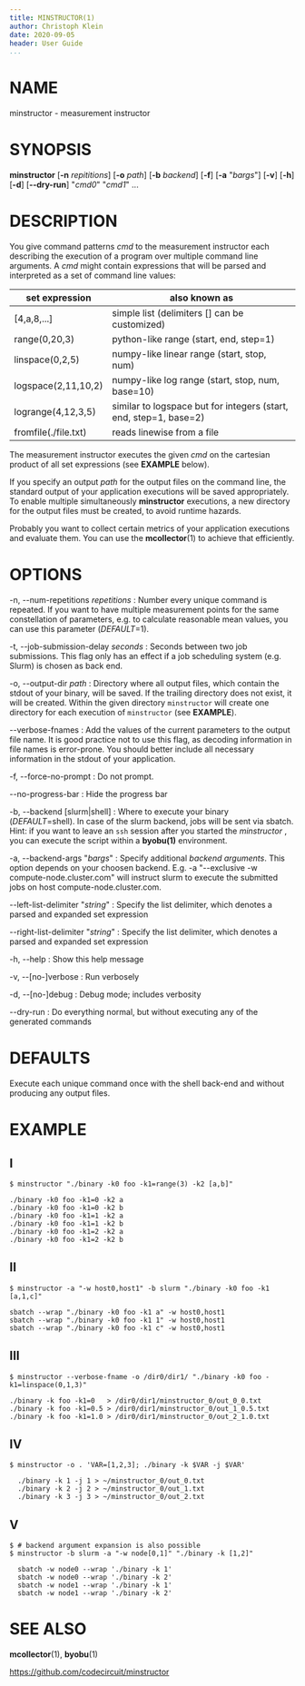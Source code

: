 ```yaml
---
title: MINSTRUCTOR(1)
author: Christoph Klein
date: 2020-09-05
header: User Guide
...
```


# NAME

minstructor - measurement instructor

# SYNOPSIS

**minstructor** [**-n** *repititions*] [**-o** *path*] [**-b** *backend*] [**-f**] [**-a** "*bargs*"] [**-v**] [**-h**] [**-d**] [**--dry-run**] "*cmd0*" "*cmd1*" ...

# DESCRIPTION

You give command patterns *cmd* to the measurement instructor each describing
the execution of a program over multiple command line arguments. A *cmd* might
contain expressions that will be parsed and interpreted as a set of command
line values:

set expression       | also known as
---------------------|--------------------------------------------
[4,a,8,...]          | simple list (delimiters [] can be customized)
range(0,20,3)        | python-like range (start, end, step=1)
linspace(0,2,5)      | numpy-like linear range (start, stop, num)
logspace(2,11,10,2)  | numpy-like log range (start, stop, num, base=10)
logrange(4,12,3,5)   | similar to logspace but for integers (start, end, step=1, base=2)
fromfile(./file.txt) | reads linewise from a file

The measurement instructor executes the given *cmd* on the cartesian
product of all set expressions (see **EXAMPLE** below).

If you specify an output *path* for the output files on the command line, the
standard output of your application executions will be saved appropriately.
To enable multiple simultaneously **minstructor** executions, a new directory for the
output files must be created, to avoid runtime hazards.

Probably you want to collect certain metrics of your application executions
and evaluate them. You can use the **mcollector**(1) to achieve that efficiently.


# OPTIONS

-n, \--num-repetitions *repetitions*
:   Number every unique command is repeated.  If you want to have multiple
    measurement points for the same constellation of parameters, e.g. to
    calculate reasonable mean values, you can use this parameter (*DEFAULT*=1).

-t, \--job-submission-delay *seconds*
:   Seconds between two job submissions. This flag only has an effect if
    a job scheduling system (e.g. Slurm) is chosen as back end.

-o, \--output-dir *path*
:   Directory where all output files, which contain the stdout of
    your binary, will be saved. If the trailing directory does not
    exist, it will be created. Within the given directory
    `minstructor` will create one directory for each execution of
    `minstructor` (see **EXAMPLE**).

\--verbose-fnames
:   Add the values of the current parameters to the output file name.
    It is good practice not to use this flag, as decoding information
    in file names is error-prone. You should better include all
    necessary information in the stdout of your application.

-f, \--force-no-prompt
:   Do not prompt.

\--no-progress-bar
:   Hide the progress bar

-b, \--backend [slurm|shell]
:   Where to execute your binary (*DEFAULT*=shell). In case of the slurm backend,
    jobs will be sent via sbatch. Hint: if you want to leave an `ssh` session
    after you started the *minstructor* , you can execute the script within a
    **byobu(1)** environment.

-a, \--backend-args "*bargs*"
:   Specify additional *backend arguments*. This option depends on your
    choosen backend. E.g. -a "--exclusive -w compute-node.cluster.com" will
    instruct slurm to execute the submitted jobs on host compute-node.cluster.com.

\--left-list-delimiter "*string*"
:   Specify the list delimiter, which denotes a parsed and expanded set
    expression

\--right-list-delimiter "*string*"
:   Specify the list delimiter, which denotes a parsed and expanded set
    expression

-h, \--help
:   Show this help message

-v, \--[no-]verbose
:   Run verbosely

-d, \--[no-]debug
:   Debug mode; includes verbosity

\--dry-run
:   Do everything normal, but without executing any of the generated commands

# DEFAULTS

Execute each unique command once with the shell back-end
and without producing any output files.

# EXAMPLE

## I

```
$ minstructor "./binary -k0 foo -k1=range(3) -k2 [a,b]"

./binary -k0 foo -k1=0 -k2 a
./binary -k0 foo -k1=0 -k2 b
./binary -k0 foo -k1=1 -k2 a
./binary -k0 foo -k1=1 -k2 b
./binary -k0 foo -k1=2 -k2 a
./binary -k0 foo -k1=2 -k2 b
```

## II

```
$ minstructor -a "-w host0,host1" -b slurm "./binary -k0 foo -k1 [a,1,c]"

sbatch --wrap "./binary -k0 foo -k1 a" -w host0,host1
sbatch --wrap "./binary -k0 foo -k1 1" -w host0,host1
sbatch --wrap "./binary -k0 foo -k1 c" -w host0,host1
```

## III

```
$ minstructor --verbose-fname -o /dir0/dir1/ "./binary -k0 foo -k1=linspace(0,1,3)"

./binary -k foo -k1=0   > /dir0/dir1/minstructor_0/out_0_0.txt
./binary -k foo -k1=0.5 > /dir0/dir1/minstructor_0/out_1_0.5.txt
./binary -k foo -k1=1.0 > /dir0/dir1/minstructor_0/out_2_1.0.txt
```

## IV

```
$ minstructor -o . 'VAR=[1,2,3]; ./binary -k $VAR -j $VAR'

  ./binary -k 1 -j 1 > ~/minstructor_0/out_0.txt
  ./binary -k 2 -j 2 > ~/minstructor_0/out_1.txt
  ./binary -k 3 -j 3 > ~/minstructor_0/out_2.txt
```

## V

```
$ # backend argument expansion is also possible
$ minstructor -b slurm -a "-w node[0,1]" "./binary -k [1,2]"

  sbatch -w node0 --wrap './binary -k 1'
  sbatch -w node0 --wrap './binary -k 2'
  sbatch -w node1 --wrap './binary -k 1'
  sbatch -w node1 --wrap './binary -k 2'
```

# SEE ALSO
**mcollector**(1), **byobu**(1)

https://github.com/codecircuit/minstructor
